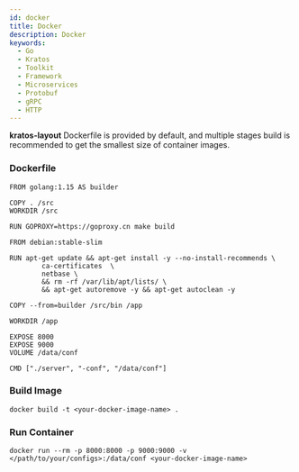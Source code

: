 ```yaml
---
id: docker
title: Docker
description: Docker
keywords:
  - Go 
  - Kratos
  - Toolkit
  - Framework
  - Microservices
  - Protobuf
  - gRPC
  - HTTP
---
```


**kratos-layout** Dockerfile is provided by default, and multiple stages build is recommended to get the smallest size of container images.

### Dockerfile

```docker
FROM golang:1.15 AS builder

COPY . /src
WORKDIR /src

RUN GOPROXY=https://goproxy.cn make build

FROM debian:stable-slim

RUN apt-get update && apt-get install -y --no-install-recommends \
		ca-certificates  \
        netbase \
        && rm -rf /var/lib/apt/lists/ \
        && apt-get autoremove -y && apt-get autoclean -y

COPY --from=builder /src/bin /app

WORKDIR /app

EXPOSE 8000
EXPOSE 9000
VOLUME /data/conf

CMD ["./server", "-conf", "/data/conf"]
```

### Build Image
```shell
docker build -t <your-docker-image-name> .
```
### Run Container

```shell
docker run --rm -p 8000:8000 -p 9000:9000 -v </path/to/your/configs>:/data/conf <your-docker-image-name>
```